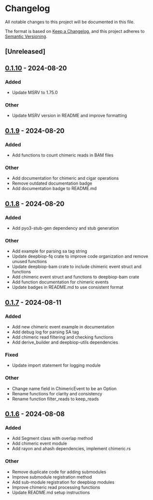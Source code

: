 # Changelog
All notable changes to this project will be documented in this file.

The format is based on [Keep a Changelog](https://keepachangelog.com/en/1.0.0/),
and this project adheres to [Semantic Versioning](https://semver.org/spec/v2.0.0.html).

## [Unreleased]

## [0.1.10](https://github.com/cauliyang/DeepBioP/compare/deepbiop-bam-v0.1.9...deepbiop-bam-v0.1.10) - 2024-08-20

### Added
- Update MSRV to 1.75.0

### Other
- Update MSRV version in README and improve formatting

## [0.1.9](https://github.com/cauliyang/DeepBioP/compare/deepbiop-bam-v0.1.8...deepbiop-bam-v0.1.9) - 2024-08-20

### Added
- Add functions to count chimeric reads in BAM files

### Other
- Add documentation for chimeric and cigar operations
- Remove outdated documentation badge
- Add documentation badge to README.md

## [0.1.8](https://github.com/cauliyang/DeepBioP/compare/deepbiop-bam-v0.1.7...deepbiop-bam-v0.1.8) - 2024-08-20

### Added
- Add pyo3-stub-gen dependency and stub generation

### Other
- Add example for parsing sa tag string
- Update deepbiop-fq crate to improve code organization and remove unused functions
- Update deepbiop-bam crate to include chimeric event struct and functions
- Add chimeric event struct and functions to deepbiop-bam crate
- Add function documentation for chimeric events
- Update badges in README.md to use consistent format

## [0.1.7](https://github.com/cauliyang/DeepBioP/compare/deepbiop-bam-v0.1.6...deepbiop-bam-v0.1.7) - 2024-08-11

### Added
- Add new chimeric event example in documentation
- Add debug log for parsing SA tag
- Add chimeric read filtering and checking functions
- Add derive_builder and deepbiop-utils dependencies

### Fixed
- Update import statement for logging module

### Other
- Change name field in ChimericEvent to be an Option
- Rename functions for clarity and consistency
- Rename function filter_reads to keep_reads

## [0.1.6](https://github.com/cauliyang/DeepBioP/compare/deepbiop-bam-v0.1.5...deepbiop-bam-v0.1.6) - 2024-08-08

### Added
- Add Segment class with overlap method
- Add chimeric event module
- Add rayon and ahash dependencies, implement chimeric.rs

### Other
- Remove duplicate code for adding submodules
- Improve submodule registration method
- Add sub-module registration for deepbiop modules
- Improve chimeric read processing functions
- Update README.md setup instructions
